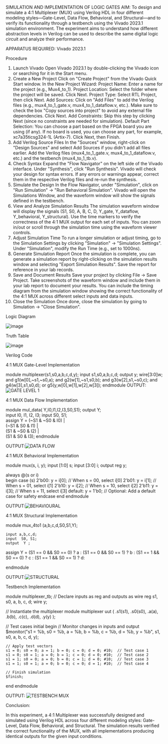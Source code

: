SIMULATION AND IMPLEMENTATION OF LOGIC GATES
AIM:
To design and simulate a 4:1 Multiplexer (MUX) using Verilog HDL in four different modeling styles—Gate-Level, Data Flow, Behavioral, and Structural—and to verify its functionality through a testbench using the Vivado 2023.1 simulation environment. The experiment aims to understand how different abstraction levels in Verilog can be used to describe the same digital logic circuit and analyze their performance.

APPARATUS REQUIRED:
Vivado 2023.1

Procedure
1. Launch Vivado
Open Vivado 2023.1 by double-clicking the Vivado icon or searching for it in the Start menu.
2. Create a New Project
Click on "Create Project" from the Vivado Quick Start window.
In the New Project Wizard:
Project Name: Enter a name for the project (e.g., Mux4_to_1).
Project Location: Select the folder where the project will be saved.
Click Next.
Project Type: Select RTL Project, then click Next.
Add Sources:
Click on "Add Files" to add the Verilog files (e.g., mux4_to_1_gate.v, mux4_to_1_dataflow.v, etc.).
Make sure to check the box "Copy sources into project" to avoid any external file dependencies.
Click Next.
Add Constraints: Skip this step by clicking Next (since no constraints are needed for simulation).
Default Part Selection:
You can choose a part based on the FPGA board you are using (if any).
If no board is used, you can choose any part, for example, xc7a35ticsg324-1L (Artix-7).
Click Next, then Finish.
3. Add Verilog Source Files
In the "Sources" window, right-click on "Design Sources" and select Add Sources if you didn't add all files earlier.
Add the Verilog files (mux4_to_1_gate.v, mux4_to_1_dataflow.v, etc.) and the testbench (mux4_to_1_tb.v).
4. Check Syntax
Expand the "Flow Navigator" on the left side of the Vivado interface.
Under "Synthesis", click "Run Synthesis".
Vivado will check your design for syntax errors. If any errors or warnings appear, correct them in the respective Verilog files and re-run the synthesis.
5. Simulate the Design
In the Flow Navigator, under "Simulation", click on "Run Simulation" → "Run Behavioral Simulation".
Vivado will open the Simulations Window, and the waveform window will show the signals defined in the testbench.
6. View and Analyze Simulation Results
The simulation waveform window will display the signals (S1, S0, A, B, C, D, Y_gate, Y_dataflow, Y_behavioral, Y_structural).
Use the time markers to verify the correctness of the 4:1 MUX output for each set of inputs.
You can zoom in/out or scroll through the simulation time using the waveform viewer controls.
7. Adjust Simulation Time
To run a longer simulation or adjust timing, go to the Simulation Settings by clicking "Simulation" → "Simulation Settings".
Under "Simulation", modify the Run Time (e.g., set to 1000ns).
8. Generate Simulation Report
Once the simulation is complete, you can generate a simulation report by right-clicking on the simulation results window and selecting "Export Simulation Results".
Save the report for reference in your lab records.
9. Save and Document Results
Save your project by clicking File → Save Project.
Take screenshots of the waveform window and include them in your lab report to document your results.
You can include the timing diagram from the simulation window showing the correct functionality of the 4:1 MUX across different select inputs and data inputs.
10. Close the Simulation
Once done, close the simulation by going to Simulation → "Close Simulation".

Logic Diagram

![image](https://github.com/user-attachments/assets/d4ab4bc3-12b0-44dc-8edb-9d586d8ba856)

Truth Table

![image](https://github.com/user-attachments/assets/c850506c-3f6e-4d6b-8574-939a914b2a5f)

Verilog Code

4:1 MUX Gate-Level Implementation

module multiplexer(s1,s0,a,b,c,d,y);
input s1,s0,a,b,c,d;
output y;
wire[3:0]w;
and g1(w[0],~s1,~s0,a);
and g2(w[1],~s1,s0,b);
and g3(w[2],s1,~s0,c);
and g4(w[3],s1,s0,d);
or g5(y,w[0],w[1],w[2],w[3]);
endmodule
OUTPUT:![GATE LEVEL 1](https://github.com/user-attachments/assets/67c9eec1-b7a0-40f3-80e9-517db5f85961)


4:1 MUX Data Flow Implementation

module mul_data( Y,I0,I1,I2,I3,S0,S1);
output Y;       
input I0, I1, I2, I3;
input S0, S1;     
assign Y = (~S1 & ~S0 & I0) |  
          (~S1 & S0 & I1)  |  
           (S1 & ~S0 & I2)  |  
           (S1 & S0 & I3);
endmodule

OUTPUT:![DATA FLOW](https://github.com/user-attachments/assets/df20f169-8257-4985-84f0-505aebcd4638)

4:1 MUX Behavioral Implementation

module mux(s, i, y);
input [1:0] s;
input [3:0] i;
output reg y;  

always @(s or i)  
begin
    case (s)
        2'b00: y = i[0];   // When s = 00, select i[0]
        2'b01: y = i[1];   // When s = 01, select i[1]
        2'b10: y = i[2];   // When s = 10, select i[2]
        2'b11: y = i[3];   // When s = 11, select i[3]
        default: y = 1'b0; // Optional: Add a default case for safety
    endcase
end
endmodule

OUTPUT:![BEHAVIOURAL](https://github.com/user-attachments/assets/9df3e2be-e723-4936-9dc8-9191e70e674a)



4:1 MUX Structural Implementation

module mux_4to1 (a,b,c,d,S0,S1,Y);

    input a,b,c,d;
    input  S0, S1;       
    output  Y ;          

assign Y = (S1 == 0 && S0 == 0) ? a :
               (S1 == 0 && S0 == 1) ? b :
               (S1 == 1 && S0 == 0) ? c :
               (S1 == 1 && S0 == 1) ? d:

endmodule

OUTPUT:![STRUCTURAL](https://github.com/user-attachments/assets/2d2852e7-5ccb-40bc-a1cf-3abbecfd6f41)


Testbench Implementation

module multiplexer_tb;
  // Declare inputs as reg and outputs as wire
  reg s1, s0, a, b, c, d;
  wire y;

  // Instantiate the multiplexer module
  multiplexer uut (
    .s1(s1), 
    .s0(s0), 
    .a(a), 
    .b(b), 
    .c(c), 
    .d(d), 
    .y(y)
  );

  // Test cases
  initial begin
    // Monitor changes in inputs and output
    $monitor("s1 = %b, s0 = %b, a = %b, b = %b, c = %b, d = %b, y = %b", s1, s0, a, b, c, d, y);
    
    // Apply test vectors
    s1 = 0; s0 = 0; a = 1; b = 0; c = 0; d = 0; #10;  // Test case 1
    s1 = 0; s0 = 1; a = 0; b = 1; c = 0; d = 0; #10;  // Test case 2
    s1 = 1; s0 = 0; a = 0; b = 0; c = 1; d = 0; #10;  // Test case 3
    s1 = 1; s0 = 1; a = 0; b = 0; c = 0; d = 1; #10;  // Test case 4
    
    // Finish simulation
    $finish;
  end
endmodule

OUTPUT: ![TESTBENCH MUX](https://github.com/user-attachments/assets/ca2132c1-6342-4631-a5bf-e48200e242af)

Conclusion:

In this experiment, a 4:1 Multiplexer was successfully designed and simulated using Verilog HDL across four different modeling styles: Gate-Level, Data Flow, Behavioral, and Structural. The simulation results verified the correct functionality of the MUX, with all implementations producing identical outputs for the given input conditions.



  
